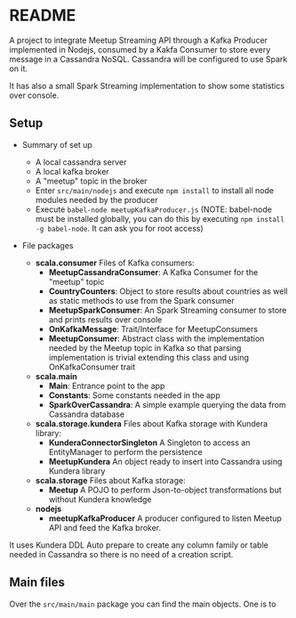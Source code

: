 # README #

A project to integrate Meetup Streaming API through a Kafka Producer implemented in Nodejs, consumed by a Kakfa Consumer to store every message in a Cassandra NoSQL.
Cassandra will be configured to use Spark on it.

It has also a small Spark Streaming implementation to show some statistics over console.

## Setup ##

* Summary of set up
	* A local cassandra server
	* A local kafka broker
	* A "meetup" topic in the broker
	* Enter `src/main/nodejs` and execute `npm install` to install all node modules needed by the producer
	* Execute `babel-node meetupKafkaProducer.js` (NOTE: babel-node must be installed globally, you can do this by executing `npm install -g babel-node`. It can ask you for root access)

* File packages
	* **scala.consumer** Files of Kafka consumers:
		* **MeetupCassandraConsumer**: A Kafka Consumer for the "meetup" topic
		* **CountryCounters**: Object to store results about countries as well as static methods to use from the Spark consumer
		* **MeetupSparkConsumer**: An Spark Streaming consumer to store and prints results over console
		* **OnKafkaMessage**: Trait/Interface for MeetupConsumers
		* **MeetupConsumer**: Abstract class with the implementation needed by the Meetup topic in Kafka so that parsing implementation is trivial extending this class and using OnKafkaConsumer trait
	* **scala.main**
		* **Main**: Entrance point to the app
		* **Constants**: Some constants needed in the app
		* **SparkOverCassandra**: A simple example querying the data from Cassandra database
	* **scala.storage.kundera** Files about Kafka storage with Kundera library:
		* **KunderaConnectorSingleton** A Singleton to access an EntityManager to perform the persistence
		* **MeetupKundera** An object ready to insert into Cassandra using Kundera library
	* **scala.storage** Files about Kafka storage:
		* **Meetup** A POJO to perform Json-to-object transformations but without Kundera knowledge
	* **nodejs**
		* **meetupKafkaProducer** A producer configured to listen Meetup API and feed the Kafka broker.

It uses Kundera DDL Auto prepare to create any column family or table needed in Cassandra so there is no need of a creation script.
 
## Main files ##
Over the `src/main/main` package you can find the main objects. One is to 